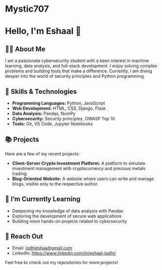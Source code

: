 # Mystic707

# Hello, I'm Eshaal 👋

## 👩‍💻 About Me
I am a passionate cybersecurity student with a keen interest in machine learning, data analysis, and full-stack development. I enjoy solving complex problems and building tools that make a difference. Currently, I am diving deeper into the world of security principles and Python programming.

## 🚀 Skills & Technologies
- **Programming Languages:** Python, JavaScript
- **Web Development:** HTML, CSS, Django, Flask
- **Data Analysis:** Pandas, NumPy
- **Cybersecurity:** Security principles, OWASP Top 10
- **Tools:** Git, VS Code, Jupyter Notebooks

## 📚 Projects
Here are a few of my recent projects:
- **Client-Server Crypto Investment Platform:** A platform to simulate investment management with cryptocurrency and precious metals trading.
- **Blog-Oriented Website:** A website where users can write and manage blogs, visible only to the respective author.

## 🌱 I’m Currently Learning
- Deepening my knowledge of data analysis with Pandas
- Exploring the development of secure web applications
- Building more hands-on projects related to cybersecurity

## 💬 Reach Out
- Email: lodhieshaa@gmail.com
- LinkedIn: https://www.linkedin.com/in/eshaal-lodhi/

Feel free to check out my repositories for more projects!
